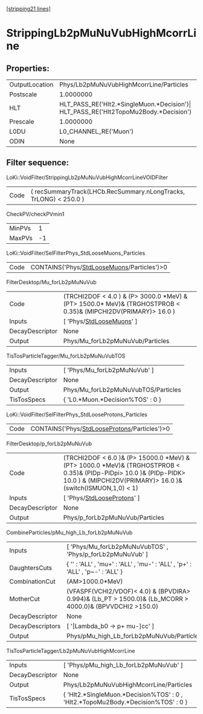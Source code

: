 [[stripping21 lines]](./stripping21-index)

# StrippingLb2pMuNuVubHighMcorrLine

## Properties:

|                |                                                                                         |
|----------------|-----------------------------------------------------------------------------------------|
| OutputLocation | Phys/Lb2pMuNuVubHighMcorrLine/Particles                                                 |
| Postscale      | 1.0000000                                                                               |
| HLT            | HLT_PASS_RE('Hlt2.\*SingleMuon.\*Decision')\| HLT_PASS_RE('Hlt2TopoMu2Body.\*Decision') |
| Prescale       | 1.0000000                                                                               |
| L0DU           | L0_CHANNEL_RE('Muon')                                                                   |
| ODIN           | None                                                                                    |

## Filter sequence:

LoKi::VoidFilter/StrippingLb2pMuNuVubHighMcorrLineVOIDFilter

|      |                                                                   |
|------|-------------------------------------------------------------------|
| Code | ( recSummaryTrack(LHCb.RecSummary.nLongTracks, TrLONG) \< 250.0 ) |

CheckPV/checkPVmin1

|        |     |
|--------|-----|
| MinPVs | 1   |
| MaxPVs | -1  |

LoKi::VoidFilter/SelFilterPhys_StdLooseMuons_Particles

|      |                                                                                            |
|------|--------------------------------------------------------------------------------------------|
| Code | CONTAINS('Phys/[StdLooseMuons](./stripping21-commonparticles-stdloosemuons)/Particles')\>0 |

FilterDesktop/Mu_forLb2pMuNuVub

|                 |                                                                                                                     |
|-----------------|---------------------------------------------------------------------------------------------------------------------|
| Code            | (TRCHI2DOF \< 4.0 ) & (P\> 3000.0 \*MeV) & (PT\> 1500.0\* MeV)& (TRGHOSTPROB \< 0.35)& (MIPCHI2DV(PRIMARY)\> 16.0 ) |
| Inputs          | [ 'Phys/[StdLooseMuons](./stripping21-commonparticles-stdloosemuons)' ]                                           |
| DecayDescriptor | None                                                                                                                |
| Output          | Phys/Mu_forLb2pMuNuVub/Particles                                                                                    |

TisTosParticleTagger/Mu_forLb2pMuNuVubTOS

|                 |                                     |
|-----------------|-------------------------------------|
| Inputs          | [ 'Phys/Mu_forLb2pMuNuVub' ]      |
| DecayDescriptor | None                                |
| Output          | Phys/Mu_forLb2pMuNuVubTOS/Particles |
| TisTosSpecs     | { 'L0.\*Muon.\*Decision%TOS' : 0 }  |

LoKi::VoidFilter/SelFilterPhys_StdLooseProtons_Particles

|      |                                                                                                |
|------|------------------------------------------------------------------------------------------------|
| Code | CONTAINS('Phys/[StdLooseProtons](./stripping21-commonparticles-stdlooseprotons)/Particles')\>0 |

FilterDesktop/p_forLb2pMuNuVub

|                 |                                                                                                                                                                                            |
|-----------------|--------------------------------------------------------------------------------------------------------------------------------------------------------------------------------------------|
| Code            | (TRCHI2DOF \< 6.0 )& (P\> 15000.0 \*MeV) & (PT\> 1000.0 \*MeV)& (TRGHOSTPROB \< 0.35)& (PIDp-PIDpi\> 10.0 )& (PIDp-PIDK\> 10.0 ) & (MIPCHI2DV(PRIMARY)\> 16.0 )& (switch(ISMUON,1,0) \< 1) |
| Inputs          | [ 'Phys/[StdLooseProtons](./stripping21-commonparticles-stdlooseprotons)' ]                                                                                                              |
| DecayDescriptor | None                                                                                                                                                                                       |
| Output          | Phys/p_forLb2pMuNuVub/Particles                                                                                                                                                            |

CombineParticles/pMu_high_Lb_forLb2pMuNuVub

|                  |                                                                                                              |
|------------------|--------------------------------------------------------------------------------------------------------------|
| Inputs           | [ 'Phys/Mu_forLb2pMuNuVubTOS' , 'Phys/p_forLb2pMuNuVub' ]                                                  |
| DaughtersCuts    | { '' : 'ALL' , 'mu+' : 'ALL' , 'mu-' : 'ALL' , 'p+' : 'ALL' , 'p~-' : 'ALL' }                                |
| CombinationCut   | (AM\>1000.0\*MeV)                                                                                            |
| MotherCut        | (VFASPF(VCHI2/VDOF)\< 4.0) & (BPVDIRA\> 0.994)& (Lb_PT \> 1500.0)& (Lb_MCORR \> 4000.0)& (BPVVDCHI2 \>150.0) |
| DecayDescriptor  | None                                                                                                         |
| DecayDescriptors | [ '[Lambda_b0 -\> p+ mu-]cc' ]                                                                           |
| Output           | Phys/pMu_high_Lb_forLb2pMuNuVub/Particles                                                                    |

TisTosParticleTagger/Lb2pMuNuVubHighMcorrLine

|                 |                                                                                      |
|-----------------|--------------------------------------------------------------------------------------|
| Inputs          | [ 'Phys/pMu_high_Lb_forLb2pMuNuVub' ]                                              |
| DecayDescriptor | None                                                                                 |
| Output          | Phys/Lb2pMuNuVubHighMcorrLine/Particles                                              |
| TisTosSpecs     | { 'Hlt2.\*SingleMuon.\*Decision%TOS' : 0 , 'Hlt2.\*TopoMu2Body.\*Decision%TOS' : 0 } |
